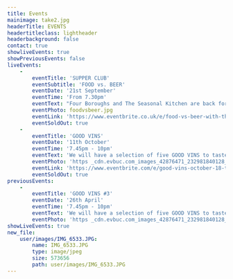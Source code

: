 ```yaml
---
title: Events
mainimage: take2.jpg
headerTitle: EVENTS
headertitleclass: lightheader
headerbackground: false
contact: true
showliveEvents: true
showPreviousEvents: false
liveEvents:
    -
        eventTitle: 'SUPPER CLUB'
        eventSubtitle: 'FOOD vs. BEER'
        eventDate: '21st September'
        eventTime: 'From 7.30pm'
        eventText: "Four Boroughs and The Seasonal Kitchen are back for another round of FOOD vs. BEER. Join us for an evening of craft beer and vegan food matching. Four plant-based courses and four beers per person - carefully matched after in depth testing (we know we have a difficult job!). \r\n\r\nBoth Four Boroughs and The Seasonal Kitchen will be on hand to talk you through the beer & food pairings."
        eventPhoto: foodvsbeer.jpg
        eventLink: 'https://www.eventbrite.co.uk/e/food-vs-beer-with-the-seasonal-kitchen-and-four-boroughs-tickets-48883095655?aff=ebapi'
        eventSoldOut: true
    -
        eventTitle: 'GOOD VINS'
        eventDate: '11th October'
        eventTime: '7.45pm - 10pm'
        eventText: 'We will have a selection of five GOOD VINS to taste curated by the guys behind 161 Kirkdale and Under the Bonnet Wines...this means they will be wines that have had minimal technological and chemical intervention, rather they are made in the same way as everything else in Four Boroughs...by master crafts people relying on the investment of time, effort and experience.'
        eventPhoto: 'https _cdn.evbuc.com_images_42876471_232981840128_1_original.jpg'
        eventLink: 'https://www.eventbrite.com/e/good-vins-october-18-tickets-50334091623'
        eventSoldOut: true
previousEvents:
    -
        eventTitle: 'GOOD VINS #3'
        eventDate: '26th April'
        eventTime: '7.45pm - 10pm'
        eventText: 'We will have a selection of five GOOD VINS to taste curated by the guys behind 161 Kirkdale and Under the Bonnet Wines...this means they will be wines that have had minimal technological and chemical intervention, rather they are made in the same way as everything else in Four Boroughs...by master crafts people relying on the investment of time, effort and experience.'
        eventPhoto: 'https _cdn.evbuc.com_images_42876471_232981840128_1_original.jpg'
showLiveEvents: true
new_file:
    user/images/IMG_6533.JPG:
        name: IMG_6533.JPG
        type: image/jpeg
        size: 573656
        path: user/images/IMG_6533.JPG
---
```


